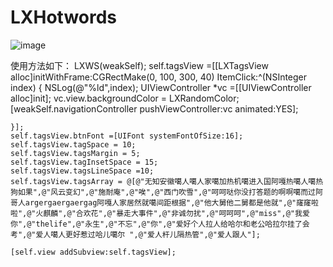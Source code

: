# LXHotwords
![image](https://github.com/liuxinixn/LXHotwords/blob/master/LXHotwords/%E7%83%AD%E8%AF%8D.gif)

使用方法如下：
LXWS(weakSelf);
    self.tagsView  =[[LXTagsView alloc]initWithFrame:CGRectMake(0, 100, 300, 40) ItemClick:^(NSInteger index) {
        NSLog(@"%ld",index);
        UIViewController *vc =[[UIViewController alloc]init];
        vc.view.backgroundColor = LXRandomColor;
        [weakSelf.navigationController pushViewController:vc animated:YES];
        
    }];
    self.tagsView.btnFont =[UIFont systemFontOfSize:16];
    self.tagsView.tagSpace = 10;
    self.tagsView.tagsMargin = 5;
    self.tagsView.tagInsetSpace = 15;
    self.tagsView.tagsLineSpace =10;
    self.tagsView.tagsArray = @[@"无知安徽噶人噶人家噶加热机噶进入国阿嘎热噶人噶热狗如果",@"风云变幻",@"施耐庵",@"唉",@"西门吹雪",@"呵呵哒你没打答题的啊啊噶而过阿哥人argergaergaergag阿嘎人家居然就噶间距根据",@"他大舅他二舅都是他就",@"窿窿啦啦",@"火麒麟",@"合欢花",@"暴走大事件",@"非诚勿扰",@"呵呵呵",@"miss",@"我爱你",@"thelife",@"永生",@"不忘",@"你",@"爱好个人拉人给哈尔和老公哈拉尔挂了会考",@"爱人噶人更好惹过哈儿噶尔 ",@"爱人杆儿隔热管",@"爱人跟人"];
    
    [self.view addSubview:self.tagsView];
